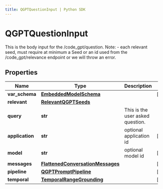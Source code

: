 ```yaml
---
title: QGPTQuestionInput | Python SDK
---
```


# QGPTQuestionInput

This is the body input for the /code_gpt/question.  Note: - each relevant seed, must require at minimum a Seed or an id used from the /code_gpt/relevance endpoint or we will throw an error.

## Properties

Name | Type | Description | Notes
------------ | ------------- | ------------- | -------------
**var_schema** | [**EmbeddedModelSchema**](EmbeddedModelSchema) |  | [optional] 
**relevant** | [**RelevantQGPTSeeds**](RelevantQGPTSeeds) |  | 
**query** | **str** | This is the user asked question. | 
**application** | **str** | optional application id | [optional] 
**model** | **str** | optional model id | [optional] 
**messages** | [**FlattenedConversationMessages**](FlattenedConversationMessages) |  | [optional] 
**pipeline** | [**QGPTPromptPipeline**](QGPTPromptPipeline) |  | [optional] 
**temporal** | [**TemporalRangeGrounding**](TemporalRangeGrounding) |  | [optional] 


